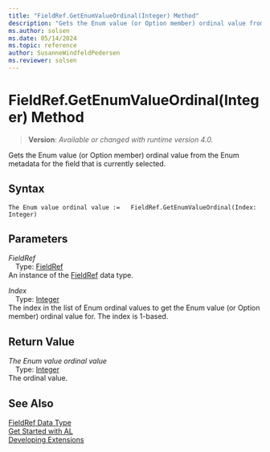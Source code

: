 ```yaml
---
title: "FieldRef.GetEnumValueOrdinal(Integer) Method"
description: "Gets the Enum value (or Option member) ordinal value from the Enum metadata for the field that is currently selected."
ms.author: solsen
ms.date: 05/14/2024
ms.topic: reference
author: SusanneWindfeldPedersen
ms.reviewer: solsen
---
```

[//]: # (START>DO_NOT_EDIT)
[//]: # (IMPORTANT:Do not edit any of the content between here and the END>DO_NOT_EDIT.)
[//]: # (Any modifications should be made in the .xml files in the ModernDev repo.)
# FieldRef.GetEnumValueOrdinal(Integer) Method
> **Version**: _Available or changed with runtime version 4.0._

Gets the Enum value (or Option member) ordinal value from the Enum metadata for the field that is currently selected.


## Syntax
```AL
The Enum value ordinal value :=   FieldRef.GetEnumValueOrdinal(Index: Integer)
```
## Parameters
*FieldRef*  
&emsp;Type: [FieldRef](fieldref-data-type.md)  
An instance of the [FieldRef](fieldref-data-type.md) data type.  

*Index*  
&emsp;Type: [Integer](../integer/integer-data-type.md)  
The index in the list of Enum ordinal values to get the Enum value (or Option member) ordinal value for. The index is 1-based.  


## Return Value
*The Enum value ordinal value*  
&emsp;Type: [Integer](../integer/integer-data-type.md)  
The ordinal value.


[//]: # (IMPORTANT: END>DO_NOT_EDIT)
## See Also
[FieldRef Data Type](fieldref-data-type.md)  
[Get Started with AL](../../devenv-get-started.md)  
[Developing Extensions](../../devenv-dev-overview.md)